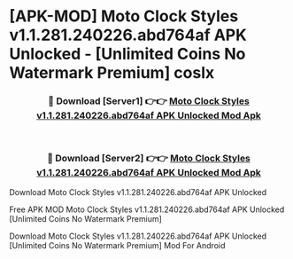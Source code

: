 # [APK-MOD] Moto Clock Styles v1.1.281.240226.abd764af APK Unlocked - [Unlimited Coins No Watermark Premium] coslx



<div align="center">
<h3>🔴 Download [Server1] 👉👉 <a href="https://momento.my/?title=Moto_Clock_Styles_v1.1.281.240226.abd764af_APK_Unlocked">Moto Clock Styles v1.1.281.240226.abd764af APK Unlocked Mod Apk</a></h3><br>

<h3>🔴 Download [Server2] 👉👉 <a href="https://momento.my/?title=Moto_Clock_Styles_v1.1.281.240226.abd764af_APK_Unlocked">Moto Clock Styles v1.1.281.240226.abd764af APK Unlocked Mod Apk</a></h3>
</div>



Download Moto Clock Styles v1.1.281.240226.abd764af APK Unlocked 

Free APK MOD Moto Clock Styles v1.1.281.240226.abd764af APK Unlocked [Unlimited Coins No Watermark Premium]

Download Moto Clock Styles v1.1.281.240226.abd764af APK Unlocked [Unlimited Coins No Watermark Premium] Mod For Android

